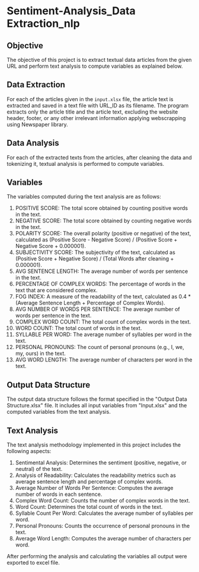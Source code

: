 # Sentiment-Analysis_Data Extraction_nlp

## Objective
The objective of this project is to extract textual data articles from the given URL and perform text analysis to compute variables as explained below.


## Data Extraction
For each of the articles given in the `input.xlsx` file, the article text is extracted and saved in a text file with URL_ID as its filename. The program extracts only the article title and the article text, excluding the website header, footer, or any other irrelevant information applying webscrapping using Newspaper library.

## Data Analysis
For each of the extracted texts from the articles, after cleaning the data and tokenizing it, textual analysis is performed to compute variables.
## Variables
The variables computed during the text analysis are as follows:

1. POSITIVE SCORE: The total score obtained by counting positive words in the text.
2. NEGATIVE SCORE: The total score obtained by counting negative words in the text.
3. POLARITY SCORE: The overall polarity (positive or negative) of the text, calculated as (Positive Score - Negative Score) / (Positive Score + Negative Score + 0.000001).
4. SUBJECTIVITY SCORE: The subjectivity of the text, calculated as (Positive Score + Negative Score) / (Total Words after cleaning + 0.000001).
5. AVG SENTENCE LENGTH: The average number of words per sentence in the text.
6. PERCENTAGE OF COMPLEX WORDS: The percentage of words in the text that are considered complex.
7. FOG INDEX: A measure of the readability of the text, calculated as 0.4 * (Average Sentence Length + Percentage of Complex Words).
8. AVG NUMBER OF WORDS PER SENTENCE: The average number of words per sentence in the text.
9. COMPLEX WORD COUNT: The total count of complex words in the text.
10. WORD COUNT: The total count of words in the text.
11. SYLLABLE PER WORD: The average number of syllables per word in the text.
12. PERSONAL PRONOUNS: The count of personal pronouns (e.g., I, we, my, ours) in the text.
13. AVG WORD LENGTH: The average number of characters per word in the text.

## Output Data Structure
The output data structure follows the format specified in the "Output Data Structure.xlsx" file. It includes all input variables from "Input.xlsx" and the computed variables from the text analysis.

## Text Analysis
The text analysis methodology implemented in this project includes the following aspects:

1. Sentimental Analysis: Determines the sentiment (positive, negative, or neutral) of the text.
2. Analysis of Readability: Calculates the readability metrics such as average sentence length and percentage of complex words.
3. Average Number of Words Per Sentence: Computes the average number of words in each sentence.
4. Complex Word Count: Counts the number of complex words in the text.
5. Word Count: Determines the total count of words in the text.
6. Syllable Count Per Word: Calculates the average number of syllables per word.
7. Personal Pronouns: Counts the occurrence of personal pronouns in the text.
8. Average Word Length: Computes the average number of characters per word.

After performing the analysis and calculating the variables all output were exported to excel file.
